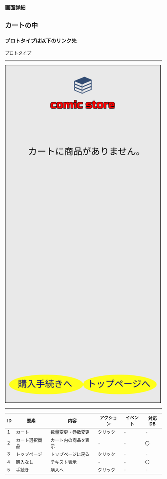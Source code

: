 ### 画面詳細
## カートの中
### プロトタイプは以下のリンク先
[プロトタイプ](https://www.figma.com/file/1qrEKi7iktAY3U27hFIezf/Untitled?node-id=0%3A1)
*****

<img src="./img/カート商品無し.png" width="500">

*****



| ID | 要素 | 内容 | アクション | イベント | 対応DB |
|----|------|------|-----------|----------|--------|
|1 |カート|数量変更・巻数変更|クリック|-   |-       |
|2 |カート選択商品|カート内の商品を表示|- |- |〇    |
|3 |トップページ|トップページに戻る|クリック|- |-   |
|4 |購入なし|テキスト表示|-    |-         |〇       |
|5 |手続き |購入へ |クリック   |-         |-        |
